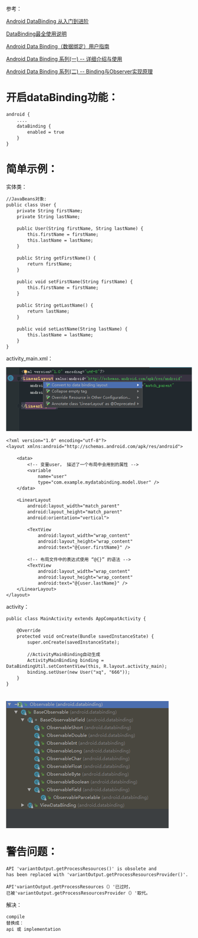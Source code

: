 

参考：

[Android DataBinding 从入门到进阶](https://juejin.im/post/5b02cf8c6fb9a07aa632146d)

[DataBinding最全使用说明](https://juejin.im/post/5a55ecb6f265da3e4d7298e9#heading-7)

[Android Data Binding（数据绑定）用户指南](https://blog.gokit.info/post/android-data-binding/#7-%E5%B1%9E%E6%80%A7setters)

[Android Data Binding 系列(一) -- 详细介绍与使用](http://connorlin.github.io/2016/07/02/Android-Data-Binding-%E7%B3%BB%E5%88%97-%E4%B8%80-%E8%AF%A6%E7%BB%86%E4%BB%8B%E7%BB%8D%E4%B8%8E%E4%BD%BF%E7%94%A8/)

[Android Data Binding 系列(二) -- Binding与Observer实现原理](http://connorlin.github.io/2016/07/13/Android-Data-Binding-%E7%B3%BB%E5%88%97-%E4%BA%8C-Binding%E4%B8%8EObserver%E5%AE%9E%E7%8E%B0%E5%8E%9F%E7%90%86/)

# 开启dataBinding功能：

``` 
android {
    ....
    dataBinding {
        enabled = true    
    }    
}
```

# 简单示例：

实体类：
``` 
//JavaBeans对象:
public class User {
    private String firstName;
    private String lastName;

    public User(String firstName, String lastName) {
        this.firstName = firstName;
        this.lastName = lastName;
    }

    public String getFirstName() {
        return firstName;
    }

    public void setFirstName(String firstName) {
        this.firstName = firstName;
    }

    public String getLastName() {
        return lastName;
    }

    public void setLastName(String lastName) {
        this.lastName = lastName;
    }
}
```
activity_main.xml：

![](imgs/convert.png)

``` 
<?xml version="1.0" encoding="utf-8"?>
<layout xmlns:android="http://schemas.android.com/apk/res/android">

    <data>
        <!-- 变量user， 描述了一个布局中会用到的属性 -->
        <variable
            name="user"
            type="com.example.mydatabinding.model.User" />
    </data>

    <LinearLayout
        android:layout_width="match_parent"
        android:layout_height="match_parent"
        android:orientation="vertical">

        <TextView
            android:layout_width="wrap_content"
            android:layout_height="wrap_content"
            android:text="@{user.firstName}" />

        <!-- 布局文件中的表达式使用 “@{}” 的语法 -->
        <TextView
            android:layout_width="wrap_content"
            android:layout_height="wrap_content"
            android:text="@{user.lastName}" />
    </LinearLayout>
</layout>
```
activity：
``` 
public class MainActivity extends AppCompatActivity {

    @Override
    protected void onCreate(Bundle savedInstanceState) {
        super.onCreate(savedInstanceState);

        //ActivityMainBinding自动生成
        ActivityMainBinding binding = DataBindingUtil.setContentView(this, R.layout.activity_main);
        binding.setUser(new User("xq", "666"));
    }
}
```

# 

![](imgs/observable.png)


# 警告问题：

```
API 'variantOutput.getProcessResources()' is obsolete and 
has been replaced with 'variantOutput.getProcessResourcesProvider()'.

API'variantOutput.getProcessResources（）'已过时，
已被'variantOutput.getProcessResourcesProvider（）'取代。
```
解决：
```
compile 
替换成：
api 或 implementation
```





